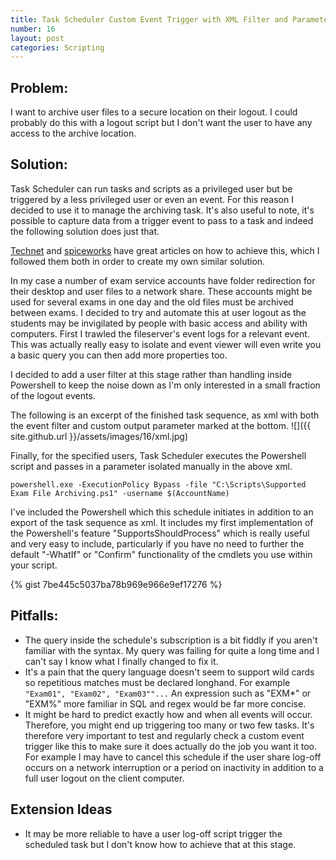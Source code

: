 ```yaml
---
title: Task Scheduler Custom Event Trigger with XML Filter and Parameter Output
number: 16
layout: post
categories: Scripting
---
```


## Problem:
I want to archive user files to a secure location on their logout.  I could probably do this with a logout script but I don't want the user to have any access to the archive location.  

## Solution:
Task Scheduler can run tasks and scripts as a privileged user but be triggered by a less privileged user or even an event.  For this reason I decided to use it to manage the archiving task.  It's also useful to note, it's possible to capture data from a trigger event to pass to a task and indeed the following solution does just that.

[Technet](https://blogs.technet.microsoft.com/wincat/2011/08/25/trigger-a-powershell-script-from-a-windows-event/) and [spiceworks](https://community.spiceworks.com/how_to/123434-run-powershell-script-on-windows-event) have great articles on how to achieve this, which I followed them both in order to create my own similar solution.

In my case a number of exam service accounts have folder redirection for their desktop and user files to a network share.  These accounts might be used for several exams in one day and the old files must be archived between exams.  I decided to try and automate this at user logout as the students may be invigilated by people with basic access and ability with computers.  First I trawled the fileserver's event logs for a relevant event.  This was actually really easy to isolate and event viewer will even write you a basic query you can then add more properties too.

I decided to add a user filter at this stage rather than handling inside Powershell to keep the noise down as I'm only interested in a small fraction of the logout events.

The following is an excerpt of the finished task sequence, as xml with both the event filter and custom output parameter marked at the bottom.
![]({{ site.github.url }}/assets/images/16/xml.jpg)

Finally, for the specified users, Task Scheduler executes the Powershell script and passes in a parameter isolated manually in the above xml.  

    powershell.exe -ExecutionPolicy Bypass -file "C:\Scripts\Supported Exam File Archiving.ps1" -username $(AccountName)  

I've included the Powershell which this schedule initiates in addition to an export of the task sequence as xml.  It includes my first implementation of the Powershell's feature "SupportsShouldProcess" which is really useful and very easy to include, particularly if you have no need to further the default "-WhatIf" or "Confirm" functionality of the cmdlets you use within your script.

{% gist 7be445c5037ba78b969e966e9ef17276 %}

## Pitfalls:
-  The query inside the schedule's subscription is a bit fiddly if you aren't familiar with the syntax.  My query was failing for quite a long time and I can't say I know what I finally changed to fix it.
- It's a pain that the query language doesn't seem to support wild cards so repetitious matches must be declared longhand.  For example ` "Exam01", "Exam02", "Exam03""...` An expression such as "EXM*" or "EXM%" more familiar in SQL and regex would be far more concise.
- It might be hard to predict exactly how and when all events will occur.  Therefore, you might end up triggering too many or two few tasks.  It's therefore very important to test and regularly check a custom event trigger like this to make sure it does actually do the job you want it too.  For example I may have to cancel this schedule if the user share log-off occurs on a network interruption or a period on inactivity in addition to a full user logout on the client computer.

## Extension Ideas
- It may be more reliable to have a user log-off script trigger the scheduled task but I don't know how to achieve that at this stage.
